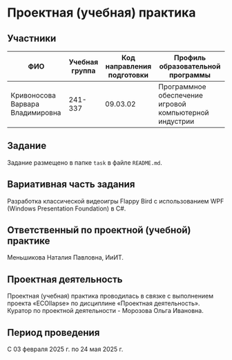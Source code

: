 # Проектная (учебная) практика

## Участники

| ФИО | Учебная группа | Код направления подготовки | Профиль образовательной программы |
|---|---|---|---|
| Кривоносова Варвара Владимировна   |  241-337  | 09.03.02   | Программное обеспечение игровой компьютерной индустрии   |

## Задание

Задание размещено в папке `task` в файле `README.md`.

## Вариативная часть задания

Разработка классической видеоигры Flappy Bird с использованием WPF (Windows Presentation Foundation) в C#. 

## Ответственный по проектной (учебной) практике

Меньшикова Наталия Павловна, ИиИТ.

## Проектная деятельность

Проектная (учебная) практика проводилась в связке с выполнением проекта «ECOllapse» по дисциплине «Проектная деятельность». 
Куратор по проектной деятельности - Морозова Ольга Ивановна.

## Период проведения

С 03 февраля 2025 г. по 24 мая 2025 г.
